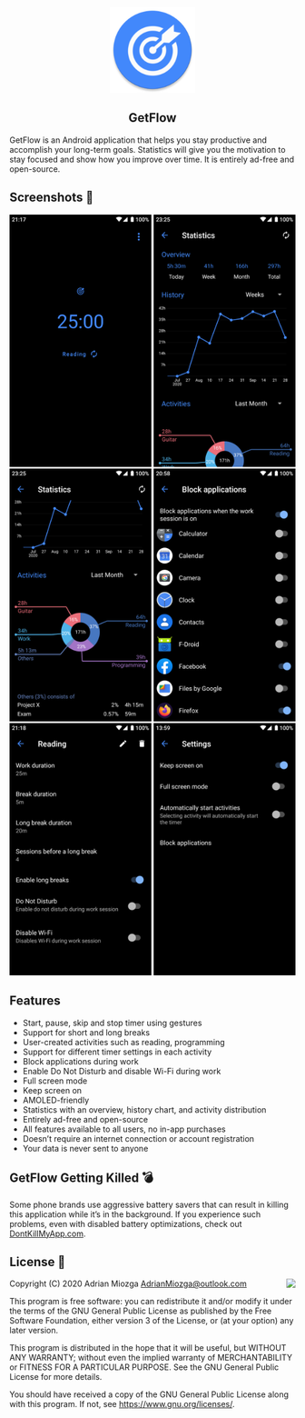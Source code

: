<p align="center"><img src="/metadata/en-US/images/icon.png" width="150"></p> 
<h2 align="center"><b>GetFlow</b></h2>

GetFlow is an Android application that helps you stay productive and accomplish
your long-term goals. Statistics will give you the motivation to stay focused
and show how you improve over time. It is entirely ad-free and open-source.

## Screenshots :eyes:
<p align="middle">
  <img src="/metadata/en-US/images/phoneScreenshots/1.png" width="250"/>
  <img src="/metadata/en-US/images/phoneScreenshots/2.png" width="250"/>
  <img src="/metadata/en-US/images/phoneScreenshots/3.png" width="250"/>
  <img src="/metadata/en-US/images/phoneScreenshots/4.png" width="250"/>
  <img src="/metadata/en-US/images/phoneScreenshots/5.png" width="250"/>
  <img src="/metadata/en-US/images/phoneScreenshots/6.png" width="250"/>
</p>

## Features
* Start, pause, skip and stop timer using gestures
* Support for short and long breaks
* User-created activities such as reading, programming
* Support for different timer settings in each activity
* Block applications during work
* Enable Do Not Disturb and disable Wi-Fi during work
* Full screen mode
* Keep screen on
* AMOLED-friendly
* Statistics with an overview, history chart, and activity distribution
* Entirely ad-free and open-source
* All features available to all users, no in-app purchases
* Doesn’t require an internet connection or account registration
* Your data is never sent to anyone

## GetFlow Getting Killed :bomb:
Some phone brands use aggressive battery savers that can result in killing
this application while it’s in the background. If you experience such
problems, even with disabled battery optimizations, check out
[DontKillMyApp.com](https://dontkillmyapp.com/).

## License :page_facing_up:
<img align="right" src="https://www.gnu.org/graphics/gplv3-88x31.png">

Copyright (C) 2020 Adrian Miozga AdrianMiozga@outlook.com

This program is free software: you can redistribute it and/or modify
it under the terms of the GNU General Public License as published by
the Free Software Foundation, either version 3 of the License, or
(at your option) any later version.

This program is distributed in the hope that it will be useful,
but WITHOUT ANY WARRANTY; without even the implied warranty of
MERCHANTABILITY or FITNESS FOR A PARTICULAR PURPOSE. See the
GNU General Public License for more details.

You should have received a copy of the GNU General Public License
along with this program. If not, see https://www.gnu.org/licenses/.


